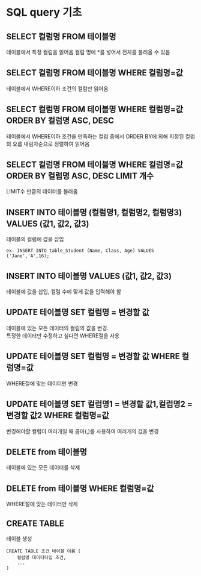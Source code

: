 # SQL query 기초 
## SELECT 컬럼명 FROM 테이블명 
테이블에서 특정 컬럼을 읽어옴 
컬럼 명에 *를 넣어서 전체를 불러올 수 있음
## SELECT 컬럼명 FROM 테이블명 WHERE 컬럼명=값
테이블에서 WHERE이하 조건의 컬럼만 읽어옴
## SELECT 컬럼명 FROM 테이블명 WHERE 컬럼명=값 ORDER BY 컬럼명 ASC, DESC
테이블에서 WHERE이하 조건을 만족하는 컬럼 중에서 ORDER BY에 의해 지정된 컬럼의 오름 내림차순으로 정렬하여 읽어옴
## SELECT 컬럼명 FROM 테이블명 WHERE 컬럼명=값 ORDER BY 컬럼명 ASC, DESC LIMIT 개수
LIMIT수 만큼의 데이터를 불러옴
## INSERT INTO 테이블명 (컬럼명1, 컬럼명2, 컬럼명3) VALUES (값1, 값2, 값3)
테이블의 컬럼에 값을 삽입 
```
ex. INSERT INTO table_Student (Name, Class, Age) VALUES ('Jane','A',16);
```
## INSERT INTO 테이블명 VALUES (값1, 값2, 값3)
테이블에 값을 삽입, 컬럼 수에 맞게 값을 입력해야 함
## UPDATE 테이블명 SET 컬럼명 = 변경할 값
테이블에 있는 모든 데이터의 컬럼의 값을 변경.  
특정한 데이터만 수정하고 싶다면 WHERE절을 사용
## UPDATE 테이블명 SET 컬럼명 = 변경할 값 WHERE 컬럼명=값
WHERE절에 맞는 데이터만 변경
## UPDATE 테이블명 SET 컬럼명1 = 변경할 값1,컬럼명2 = 변경할 값2 WHERE 컬럼명=값
변경해야할 컬럼이 여러개일 때 콤마(,)를 사용하여 여러개의 값을 변경
## DELETE from 테이블명
테이블에 있는 모든 데이터를 삭제 
## DELETE from 테이블명 WHERE 컬럼명=값
WHERE절에 맞는 데이터만 삭제
## CREATE TABLE
테이블 생성
``` 
CREATE TABLE 조건 테이블 이름 (
    컬럼명 데이터타입 조건, 
    ...
)
```